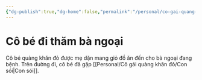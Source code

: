 ```yaml
---
{"dg-publish":true,"dg-home":false,"permalink":"/personal/co-gai-quang-khan-do/co-be-di-tham-ba-ngoai/","dgPassFrontmatter":true,"noteIcon":"","updated":"2025-01-14T22:28:20.127+07:00"}
---
```


# Cô bé đi thăm bà ngoại

Cô bé quàng khăn đỏ được mẹ dặn mang giỏ đồ ăn đến cho bà ngoại đang bệnh. Trên đường đi, cô bé đã gặp [[Personal/Cô gái quàng khăn đỏ/Con sói\|Con sói]].